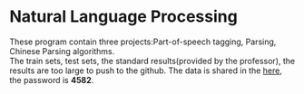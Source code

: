 Natural Language Processing
===
These program contain three projects:Part-of-speech tagging, Parsing, Chinese Parsing algorithms.  
The train sets, test sets, the standard results(provided by the professor), the results are too large to push to the github. The data is shared in the [here](https://yunpan.cn/cvjwbC5NfGGmA), the password is **4582**.  